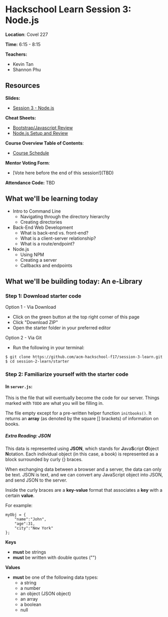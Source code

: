 # Hackschool Learn Session 3: Node.js

**Location**: Covel 227

**Time:** 6:15 - 8:15

**Teachers:**

- Kevin Tan
- Shannon Phu

## Resources

**Slides:**

- [Session 3 - Node.js](https://docs.google.com/a/g.ucla.edu/presentation/d/1FSnDzv5pqx_z3kASIP1T6GiKT-IQxnfAYim4jhZUer4/edit?usp=sharing)

**Cheat Sheets:**

* [Bootstrap/Javascript Review](https://github.com/acm-hackschool-f17/Resources/blob/master/Learn-Session-2-README.md)
* [Node.js Setup and Review](https://github.com/acm-hackschool-f17/Resources/blob/master/nodejs-README.md)

**Course Overview Table of Contents**:

- [Course Schedule](https://github.com/acm-hackschool-f17/Resources/blob/master/README.md#basic-curriculum)

**Mentor Voting Form**:

- [Vote here before the end of this session!]\(TBD)

**Attendance Code:** TBD

## What we'll be learning today

- Intro to Command Line
  - Navigating through the directory hierarchy
  - Creating directories
- Back-End Web Development
  - What is back-end vs. front-end?
  - What is a client-server relationship?
  - What is a route/endpoint?
- Node.js
  - Using NPM
  - Creating a server
  - Callbacks and endpoints

## What we'll be building today: An e-Library

### Step 1: Download starter code

Option 1 - Via Download

- Click on the green button at the top right corner of this page
- Click "Download ZIP"
- Open the starter folder in your preferred editor

Option 2 - Via Git

- Run the following in your terminal:

```
$ git clone https://github.com/acm-hackschool-f17/session-3-learn.git
$ cd session-2-learn/starter
```

### Step 2: Familiarize yourself with the starter code

#### In `server.js`:

This is the file that will eventually become the code for our server. Things marked with `TODO` are what you will be filling in. 

The file empty except for a pre-written helper function `initbooks()`. It returns an **array** (as denoted by the square \[] brackets) of information on books. 

##### Extra Reading: JSON

This data is represented using **JSON**, which stands for **J**ava**S**cript **O**bject **N**otation. Each individual object (in this case, a book) is represented as a block surrounded by curly \{} braces.

When exchanging data between a browser and a server, the data can only be text. JSON is text, and we can convert any JavaScript object into JSON, and send JSON to the server.

Inside the curly braces are a **key-value** format that associates a **key** with a certain **value**.

For example:

```
myObj = { 
	"name":"John", 
	"age":31, 
	"city":"New York" 
};
```

**Keys**

- **must** be strings
- **must** be written with double quotes ("")

**Values**

- **must** be one of the following data types:
  - a string
  - a number
  - an object (JSON object)
  - an array
  - a boolean
  - null